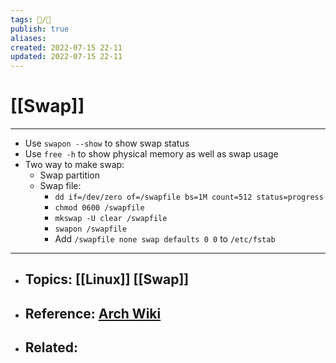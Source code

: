 ```yaml
---
tags: 📝️/🌱️
publish: true
aliases: 
created: 2022-07-15 22-11
updated: 2022-07-15 22-11
---
```


# [[Swap]]

---

- Use `swapon --show` to show swap status 
- Use `free -h` to show physical memory as well as swap usage
- Two way to make swap:
	- Swap partition
	- Swap file: 
		- `dd if=/dev/zero of=/swapfile bs=1M count=512 status=progress`
		- `chmod 0600 /swapfile`
		- `mkswap -U clear /swapfile`
		- `swapon /swapfile`
		- Add `/swapfile none swap defaults 0 0` to `/etc/fstab`


---

- Topics: [[Linux]] [[Swap]]
	- 
- Reference: [Arch Wiki](https://wiki.archlinux.org/title/Swap)
	- 
- Related:
	- 
